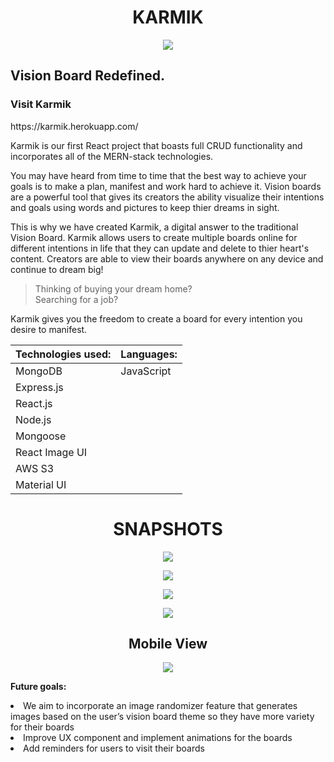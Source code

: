 
<h1 align="center">KARMIK</h1>


<p align="center">
<img src ="https://i.imgur.com/dSBMO79.png" />
</p>

<h2>Vision Board Redefined.</h2>

<h3>Visit Karmik</h3>
https://karmik.herokuapp.com/

Karmik is our first React project that boasts full CRUD functionality and incorporates all of the MERN-stack technologies. 

You may have heard from time to time that the best way to achieve your goals is to make a plan, manifest and work hard to achieve it. Vision boards are a powerful tool that gives its creators the ability visualize their intentions and goals using words and pictures to keep thier dreams in sight. 

This is why we have created Karmik, a digital answer to the traditional Vision Board. Karmik allows users to create multiple boards online for different intentions in life that they can update and delete to thier heart's content. Creators are able to view their boards anywhere on any device and continue to dream big! 

>Thinking of buying your dream home? <br />
>Searching for a job? 

Karmik gives you the freedom to create a board for every intention you desire to manifest.<br />

<p align="center">

**Technologies used:** |    **Languages:**
-----------------------|--------------------
 |     MongoDB        |     JavaScript   |
  |     Express.js      |               |
  |     React.js        |             |
   |    Node.js         |              |     
   |    Mongoose     |                 |  
 |    React Image UI     |                 |  
  |    AWS S3    |                 |  
   |    Material UI     |                 |  

</p>

**<h1 align="center">SNAPSHOTS</h1>**

<p align="center">
<img src="https://i.imgur.com/IICvEAJ.png" />
</p>

<p align="center">
<img src="https://i.imgur.com/ZWQejYS.png" />
</p>

<p align="center">
<img src="https://i.imgur.com/4bbfRJj.png" />
</p>

<p align="center">
<img src="https://i.imgur.com/p6o36XQ.png" />
</p>

**<h2 align="center">Mobile View</h2>**

<p align="center">
<img src="https://i.imgur.com/cy5DS6n.png" />
</p>

**Future goals:**

<li>We aim to incorporate an image randomizer feature that generates images based on the user’s vision board theme so they have more variety for their    boards</li>
<li>Improve UX component and implement animations for the boards</li>
<li>Add reminders for users to visit their boards</li>

